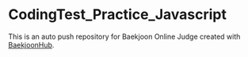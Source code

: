 # CodingTest_Practice_Javascript
This is an auto push repository for Baekjoon Online Judge created with [BaekjoonHub](https://github.com/BaekjoonHub/BaekjoonHub).
